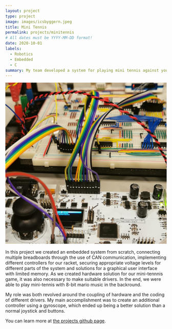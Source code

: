```yaml
---
layout: project
type: project
image: images/icsbyggern.jpeg
title: Mini Tennis
permalink: projects/minitennis
# All dates must be YYYY-MM-DD format!
date: 2020-10-01
labels:
  - Robotics
  - Embedded 
  - C
summary: My team developed a system for playing mini tennis against yourself.
---
```


<img class="ui medium right floated rounded image" src="../images/icsbyggern.jpeg">

In this project we created an embedded system from scratch, connecting multiple breadboards through the use of CAN communication, implementing different controllers for our racket, securing appropriate voltage levels for different parts of the system and solutions for a graphical user interface with limited memory. As we created hardware solution for our mini-tennnis game, it was also necessary to make suitable drivers. In the end, we were able to play mini-tennis with 8-bit mario music in the backround. 

My role was both revolved around the coupling of hardware and the coding of different drivers. My main accomplishment was to create an additional controller using a gyroscope, which ended up being a better solution than a normal joystick and buttons. 

You can learn more at [the projects github page](https://github.com/lassewardenaer/TTK4155-Byggern).



